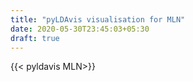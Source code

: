 ```yaml
---
title: "pyLDAvis visualisation for MLN"
date: 2020-05-30T23:45:03+05:30
draft: true
---
```


{{< pyldavis MLN>}}